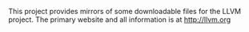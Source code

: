 This project provides mirrors of some downloadable files for the LLVM project. The primary website and all information is at http://llvm.org